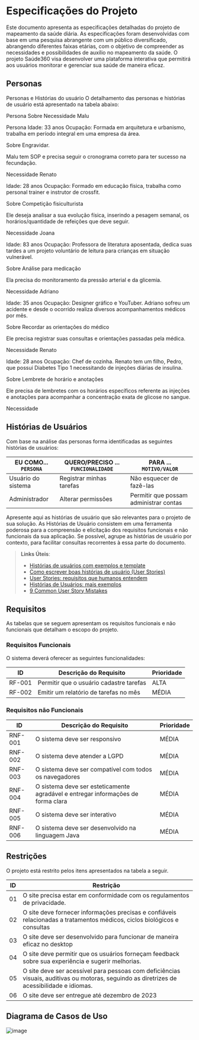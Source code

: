 # Especificações do Projeto

<p>Este documento apresenta as especificações detalhadas do projeto de mapeamento da saúde diária. As especificações foram desenvolvidas com base em uma pesquisa abrangente com um público diversificado, abrangendo diferentes faixas etárias, com o objetivo de compreender as necessidades e possibilidades de auxílio no mapeamento da saúde. O projeto Saúde360 visa desenvolver uma plataforma interativa que permitirá aos usuários monitorar e gerenciar sua saúde de maneira eficaz.</p>


## Personas

Personas e Histórias do usuário 
O detalhamento das personas e histórias de usuário está apresentado na tabela abaixo:


Persona
Sobre
Necessidade
Malu

Persona
Idade: 33 anos
Ocupação: Formada em arquitetura e urbanismo, trabalha em período integral em uma empresa da área. 






Sobre
Engravidar. 

Malu tem SOP e precisa seguir o cronograma correto para ter sucesso na fecundação. 






Necessidade
Renato

Idade: 28 anos
Ocupação: Formado em educação física, trabalha como personal trainer e instrutor de crossfit. 





Sobre
Competição fisiculturista

Ele deseja analisar a sua evolução física, inserindo a pesagem semanal, os horários/quantidade de refeições que deve seguir.



Necessidade
Joana

Idade: 83 anos
Ocupação: Professora de literatura aposentada, dedica suas tardes a um projeto voluntário de leitura para crianças em situação vulnerável. 




Sobre
Análise para medicação

Ela precisa do monitoramento da pressão arterial e da glicemia.





Necessidade
Adriano

Idade: 35 anos 
Ocupação: Designer gráfico e YouTuber. Adriano sofreu um acidente e desde o ocorrido realiza diversos acompanhamentos médicos por mês. 




Sobre
Recordar as orientações do médico

Ele precisa registrar suas consultas e orientações passadas pela  médica.





Necessidade
Renato 

Idade: 28 anos
Ocupação: Chef de cozinha. 
Renato tem um filho, Pedro, que possui Diabetes Tipo 1 necessitando de injeções diárias de insulina.





Sobre
Lembrete de horário e anotações 

Ele precisa de lembretes com os horários específicos referente as injeções e anotações para acompanhar a concentração exata de glicose no sangue. 




Necessidade



## Histórias de Usuários

Com base na análise das personas forma identificadas as seguintes histórias de usuários:

|EU COMO... `PERSONA`| QUERO/PRECISO ... `FUNCIONALIDADE` |PARA ... `MOTIVO/VALOR`                 |
|--------------------|------------------------------------|----------------------------------------|
|Usuário do sistema  | Registrar minhas tarefas           | Não esquecer de fazê-las               |
|Administrador       | Alterar permissões                 | Permitir que possam administrar contas |

Apresente aqui as histórias de usuário que são relevantes para o projeto de sua solução. As Histórias de Usuário consistem em uma ferramenta poderosa para a compreensão e elicitação dos requisitos funcionais e não funcionais da sua aplicação. Se possível, agrupe as histórias de usuário por contexto, para facilitar consultas recorrentes à essa parte do documento.

> **Links Úteis**:
> - [Histórias de usuários com exemplos e template](https://www.atlassian.com/br/agile/project-management/user-stories)
> - [Como escrever boas histórias de usuário (User Stories)](https://medium.com/vertice/como-escrever-boas-users-stories-hist%C3%B3rias-de-usu%C3%A1rios-b29c75043fac)
> - [User Stories: requisitos que humanos entendem](https://www.luiztools.com.br/post/user-stories-descricao-de-requisitos-que-humanos-entendem/)
> - [Histórias de Usuários: mais exemplos](https://www.reqview.com/doc/user-stories-example.html)
> - [9 Common User Story Mistakes](https://airfocus.com/blog/user-story-mistakes/)

## Requisitos

As tabelas que se seguem apresentam os requisitos funcionais e não funcionais que detalham o escopo do projeto.

### Requisitos Funcionais

<p>O sistema deverá oferecer as seguintes funcionalidades:</p>

|ID    | Descrição do Requisito  | Prioridade |
|------|-----------------------------------------|----|
|RF-001| Permitir que o usuário cadastre tarefas | ALTA | 
|RF-002| Emitir um relatório de tarefas no mês   | MÉDIA |

### Requisitos não Funcionais

|ID     | Descrição do Requisito  |Prioridade |
|-------|-------------------------|----|
|RNF-001| O sistema deve ser responsivo | MÉDIA | 
|RNF-002| O sistema deve atender a LGPD |  MÉDIA | 
|RNF-003| O sistema deve ser compatível com todos os navegadores|  MÉDIA |
|RNF-004| O sistema deve ser esteticamente agradável e entregar informações de forma clara |  MÉDIA |
|RNF-005| O sistema deve ser interativo |  MÉDIA |
|RNF-006| O sistema deve ser desenvolvido na linguagem Java |  MÉDIA |


## Restrições

O projeto está restrito pelos itens apresentados na tabela a seguir.

|ID| Restrição                                             |
|--|-------------------------------------------------------|
|01| O site precisa estar em conformidade com os regulamentos de privacidade.|
|02| O site deve fornecer informações precisas e confiáveis relacionadas a tratamentos médicos, ciclos biológicos e consultas|
|03| O site deve ser desenvolvido para funcionar de maneira eficaz no desktop        |
|04| O site deve permitir que os usuários forneçam feedback sobre sua experiência e sugerir melhorias.        |
|05| O site deve ser acessível para pessoas com deficiências visuais, auditivas ou motoras, seguindo as diretrizes de acessibilidade e idiomas.        |
|06| O site deve ser entregue até dezembro de 2023        |


## Diagrama de Casos de Uso

![image](https://github.com/ICEI-PUC-Minas-PMV-ADS/pmv-ads-2023-2-e2-proj-int-t11-pmv-ads-2023-2-e2-t11-projsaude360/assets/125780065/490d22aa-95c7-4d6d-adf3-987f40f9c63d)

